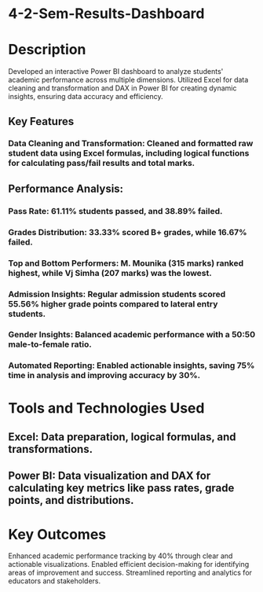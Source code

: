 # 4-2-Sem-Results-Dashboard
# Description
Developed an interactive Power BI dashboard to analyze students' academic performance across multiple dimensions. Utilized Excel for data cleaning and transformation and DAX in Power BI for creating dynamic insights, ensuring data accuracy and efficiency.

## Key Features
### Data Cleaning and Transformation: Cleaned and formatted raw student data using Excel formulas, including logical functions for calculating pass/fail results and total marks.

## Performance Analysis:

### Pass Rate: 61.11% students passed, and 38.89% failed.
### Grades Distribution: 33.33% scored B+ grades, while 16.67% failed.
### Top and Bottom Performers: M. Mounika (315 marks) ranked highest, while Vj Simha (207 marks) was the lowest.
### Admission Insights: Regular admission students scored 55.56% higher grade points compared to lateral entry students.
### Gender Insights: Balanced academic performance with a 50:50 male-to-female ratio.
### Automated Reporting: Enabled actionable insights, saving 75% time in analysis and improving accuracy by 30%.

# Tools and Technologies Used
## Excel: Data preparation, logical formulas, and transformations.
## Power BI: Data visualization and DAX for calculating key metrics like pass rates, grade points, and distributions.

# Key Outcomes
Enhanced academic performance tracking by 40% through clear and actionable visualizations.
Enabled efficient decision-making for identifying areas of improvement and success.
Streamlined reporting and analytics for educators and stakeholders.
